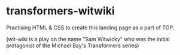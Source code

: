 # transformers-witwiki

Practising HTML & CSS to create this landing page as a part of TOP.

(wit-wiki is a play on the name "Sam Witwicky" who was the initial protagonist of the Michael Bay's Transformers series)
